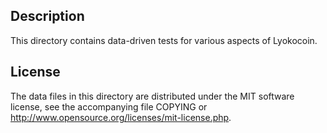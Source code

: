 Description
------------

This directory contains data-driven tests for various aspects of Lyokocoin.

License
--------

The data files in this directory are distributed under the MIT software
license, see the accompanying file COPYING or
http://www.opensource.org/licenses/mit-license.php.

